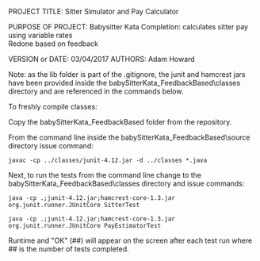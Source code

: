 PROJECT TITLE: Sitter Simulator and Pay Calculator

PURPOSE OF PROJECT: Babysitter Kata Completion: calculates sitter pay using variable rates  
	Redone based on feedback

VERSION or DATE: 03/04/2017
AUTHORS: Adam Howard

Note: as the lib folder is part of the .gitignore, the junit and hamcrest jars have been provided inside the 
babySitterKata_FeedbackBased\classes directory and are referenced in the commands below.


To freshly compile classes:

Copy the babySitterKata_FeedbackBased folder from the repository.


From the command line inside the babySitterKata_FeedbackBased\source directory issue command:

    javac -cp ../classes/junit-4.12.jar -d ../classes *.java


Next, to run the tests from the command line change to the babySitterKata_FeedbackBased\classes directory and issue commands:
   	
	java -cp .;junit-4.12.jar;hamcrest-core-1.3.jar org.junit.runner.JUnitCore SitterTest

	java -cp .;junit-4.12.jar;hamcrest-core-1.3.jar org.junit.runner.JUnitCore PayEstimatorTest

Runtime and "OK" (##) will appear on the screen after each test run where ## is the number of tests completed. 
